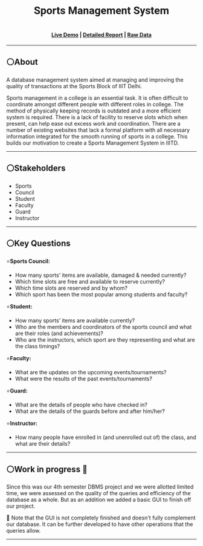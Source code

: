<h1 align="center" style="padding-top:60px; font-family:'Roboto'">Sports Management System<h1>
    <h4 align="center">
        <a href='https://sports-web-app.herokuapp.com'>Live Demo</a>
        <a> | </a>
        <a href='https://docs.google.com/document/d/1sMKhVDJFwjJc1q-x7H20YCM_yGGDHE2jECnCJ6yrNUY/edit?usp=sharing'>Detailed Report</a>
        <a> | </a>
        <a href='https://docs.google.com/spreadsheets/d/1iUYN3J3ugQRVq7bsCEjrkJ0vBcdLVH0966OA4mic1as/edit?usp=sharing'>Raw Data</a>
    </h4>
    <hr>

## :white_circle:About

A database management system aimed at managing and improving the quality of transactions at the Sports Block of IIIT Delhi.

Sports management in a college is an essential task. It is often difficult to coordinate amongst different people with different roles in college. The method of physically keeping records is outdated and a more efficient system is required. There is a lack of facility to reserve slots which when present, can help ease out excess work and coordination. There are a number of existing websites that lack a formal platform with all necessary information integrated for the smooth running of sports in a college. This builds our motivation to create a Sports Management System in IIITD.

<hr>

## :white_circle:Stakeholders

* Sports 
* Council
* Student
* Faculty
* Guard
* Instructor

<hr>

## :white_circle:Key Questions

:star:**Sports Council:**

   * How many sports’ items are available, damaged & needed currently?
   * Which time slots are free and available to reserve currently?
   * Which time slots are reserved and by whom?
   * Which sport has been the most popular among students and faculty?

:star:**Student:**

 * How many sports’ items are available currently?
 * Who are the members and coordinators of the sports council and what are their roles (and achievements)? 
 * Who are the instructors, which sport are they representing and what are the class timings?

:star:**Faculty:**

 * What are the updates on the upcoming events/tournaments?
 * What were the results of the past events/tournaments?

:star:**Guard:**

 * What are the details of people who have checked in?
 * What are the details of the guards before and after him/her?

:star:**Instructor:**

 * How many people have enrolled in (and unenrolled out of) the class, and what are their details?

<hr>

## :white_circle:Work in progress :construction:

Since this was our 4th semester DBMS project and we were allotted limited time, we were assessed on the quality of the queries and efficiency of the database as a whole. But as an addition we added a basic GUI to finish off our project. 

:loudspeaker: Note that the GUI is not completely finished and doesn't fully complement our database. It can be further developed to have other operations that the queries allow.

<hr>





